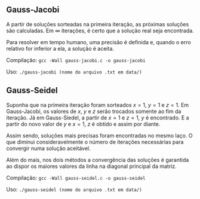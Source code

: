 ## Gauss-Jacobi

A partir de soluções sorteadas na primeira iteração, as próximas soluções são calculadas. Em ∞ iterações, é certo que a solução real seja encontrada.

Para resolver em tempo humano, uma precisão é definida e, quando o erro relativo for inferior a ela, a solução é aceita.

Compilação: `gcc -Wall gauss-jacobi.c -o gauss-jacobi`

Uso: `./gauss-jacobi (nome do arquivo .txt em data/)`

## Gauss-Seidel

Suponha que na primeira iteração foram sorteados $x = 1$, $y = 1$ e $z = 1$. Em Gauss-Jacobi, os valores de $x$, $y$ e $z$ serão trocados somente ao fim da iteração. Já em Gauss-Siedel, a partir de $x = 1$ e $z = 1$, $y$ é encontrado. E a partir do novo valor de $y$ e $x = 1$, $z$ é obtido e assim por diante.

Assim sendo, soluções mais precisas foram encontradas no mesmo laço. O que diminui consideravelmente o número de iterações necessárias para convergir numa solução aceitável.

Além do mais, nos dois métodos a convergência das soluções é garantida ao dispor os maiores valores da linha na diagonal principal da matriz.

Compilação: `gcc -Wall gauss-seidel.c -o gauss-seidel`

Uso: `./gauss-seidel (nome do arquivo .txt em data/)`